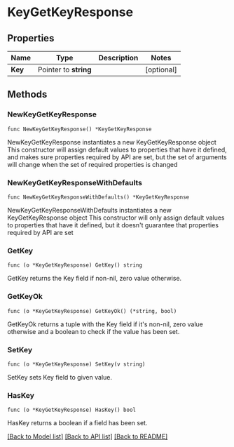 # KeyGetKeyResponse

## Properties

Name | Type | Description | Notes
------------ | ------------- | ------------- | -------------
**Key** | Pointer to **string** |  | [optional] 

## Methods

### NewKeyGetKeyResponse

`func NewKeyGetKeyResponse() *KeyGetKeyResponse`

NewKeyGetKeyResponse instantiates a new KeyGetKeyResponse object
This constructor will assign default values to properties that have it defined,
and makes sure properties required by API are set, but the set of arguments
will change when the set of required properties is changed

### NewKeyGetKeyResponseWithDefaults

`func NewKeyGetKeyResponseWithDefaults() *KeyGetKeyResponse`

NewKeyGetKeyResponseWithDefaults instantiates a new KeyGetKeyResponse object
This constructor will only assign default values to properties that have it defined,
but it doesn't guarantee that properties required by API are set

### GetKey

`func (o *KeyGetKeyResponse) GetKey() string`

GetKey returns the Key field if non-nil, zero value otherwise.

### GetKeyOk

`func (o *KeyGetKeyResponse) GetKeyOk() (*string, bool)`

GetKeyOk returns a tuple with the Key field if it's non-nil, zero value otherwise
and a boolean to check if the value has been set.

### SetKey

`func (o *KeyGetKeyResponse) SetKey(v string)`

SetKey sets Key field to given value.

### HasKey

`func (o *KeyGetKeyResponse) HasKey() bool`

HasKey returns a boolean if a field has been set.


[[Back to Model list]](../README.md#documentation-for-models) [[Back to API list]](../README.md#documentation-for-api-endpoints) [[Back to README]](../README.md)


